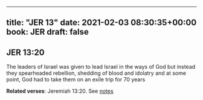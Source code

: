 
---
title: "JER 13"
date: 2021-02-03 08:30:35+00:00
book: JER
draft: false
---

## JER 13:20

The leaders of Israel was given to lead Israel in the ways of God but instead they spearheaded rebellion, shedding of blood and idolatry and at some point, God had to take them on an exile trip for 70 years

**Related verses**: Jeremiah 13:20. See [notes](https://my.bible.com/notes/3621236556906095014)

